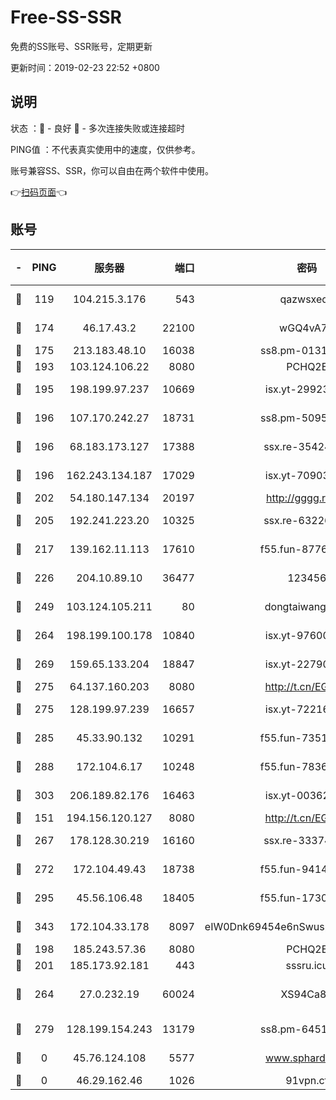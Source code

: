 # Free-SS-SSR

免费的SS账号、SSR账号，定期更新

更新时间：2019-02-23 22:52 +0800

## 说明

状态     ：🙂 - 良好 🙁 - 多次连接失败或连接超时

PING值   ：不代表真实使用中的速度，仅供参考。

账号兼容SS、SSR，你可以自由在两个软件中使用。

👉[扫码页面](https://liesauer.github.io/free-ss-ssr.github.io/)👈

## 账号

|-|PING|服务器|端口|密码|加密方式|区域|
|:----:|:----:|:-----:|-----:|:----:|:----:|:----:|
|🙂|119|104.215.3.176|543|qazwsxedc|aes-256-gcm|JP|
|🙂|174|46.17.43.2|22100|wGQ4vA7D|aes-256-gcm|RU|
|🙂|175|213.183.48.10|16038|ss8.pm-01318678|rc4-md5|RU|
|🙂|193|103.124.106.22|8080|PCHQ2E|rc4-md5|US|
|🙂|195|198.199.97.237|10669|isx.yt-29923675|aes-256-cfb|US|
|🙂|196|107.170.242.27|18731|ss8.pm-50950263|aes-256-cfb|US|
|🙂|196|68.183.173.127|17388|ssx.re-35424497|aes-256-cfb|US|
|🙂|196|162.243.134.187|17029|isx.yt-70903569|aes-256-cfb|US|
|🙂|202|54.180.147.134|20197|http://gggg.rocks|chacha20|KR|
|🙂|205|192.241.223.20|10325|ssx.re-63226148|aes-256-cfb|US|
|🙂|217|139.162.11.113|17610|f55.fun-87762700|aes-256-cfb|SG|
|🙂|226|204.10.89.10|36477|123456|aes-256-cfb|US|
|🙂|249|103.124.105.211|80|dongtaiwang.com|aes-256-cfb|US|
|🙂|264|198.199.100.178|10840|isx.yt-97600185|aes-256-cfb|US|
|🙂|269|159.65.133.204|18847|isx.yt-22790068|aes-256-cfb|SG|
|🙂|275|64.137.160.203|8080|http://t.cn/EGJIyrl|rc4-md5|CA|
|🙂|275|128.199.97.239|16657|isx.yt-72216653|aes-256-cfb|SG|
|🙂|285|45.33.90.132|10291|f55.fun-73512768|aes-256-cfb|US|
|🙂|288|172.104.6.17|10248|f55.fun-78360191|aes-256-cfb|US|
|🙂|303|206.189.82.176|16463|isx.yt-00362323|aes-256-cfb|SG|
|🙂|151|194.156.120.127|8080|http://t.cn/EGJIyrl|rc4-md5|RU|
|🙂|267|178.128.30.219|16160|ssx.re-33374521|aes-256-cfb|SG|
|🙂|272|172.104.49.43|18738|f55.fun-94147766|aes-256-cfb|SG|
|🙂|295|45.56.106.48|18405|f55.fun-17301402|aes-256-cfb|US|
|🙂|343|172.104.33.178|8097|eIW0Dnk69454e6nSwuspv9DmS201tQ0D|aes-256-cfb|SG|
|🙁|198|185.243.57.36|8080|PCHQ2E|rc4-md5|US|
|🙁|201|185.173.92.181|443|sssru.icu|rc4-md5|RU|
|🙁|264|27.0.232.19|60024|XS94Ca8K|xchacha20-ietf-poly1305|HK|
|🙁|279|128.199.154.243|13179|ss8.pm-64511599|aes-256-cfb|SG|
|🙁|0|45.76.124.108|5577|www.sphard.com|aes-256-cfb|AU|
|🙁|0|46.29.162.46|1026|91vpn.cf|rc4-md5|RU|
